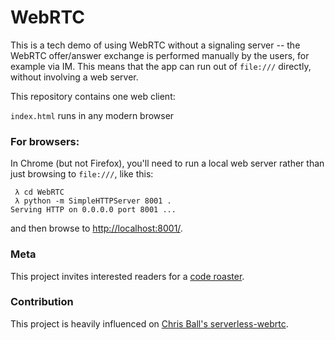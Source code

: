 WebRTC
======

This is a tech demo of using WebRTC without a signaling server -- the 
WebRTC offer/answer exchange is performed manually by the users, for example
via IM.  This means that the app can run out of `file:///` directly, without
involving a web server.

This repository contains one web client:

`index.html` runs in any modern browser

### For browsers:

In Chrome (but not Firefox), you'll need to run a local web server rather
than just browsing to `file:///`, like this:

```
 λ cd WebRTC
 λ python -m SimpleHTTPServer 8001 .
Serving HTTP on 0.0.0.0 port 8001 ...
```

and then browse to [http://localhost:8001/](http://localhost:8001/).

### Meta

This project invites interested readers for a [code roaster](https://dev.to/hoffmann/code-roaster-webrtc-6a9).

### Contribution

This project is heavily influenced on [Chris Ball's serverless-webrtc](https://github.com/cjb/serverless-webrtc/).
